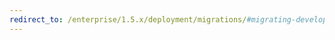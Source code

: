 ```yaml
---
redirect_to: /enterprise/1.5.x/deployment/migrations/#migrating-developer-portal-from-13-to-15
---
```

